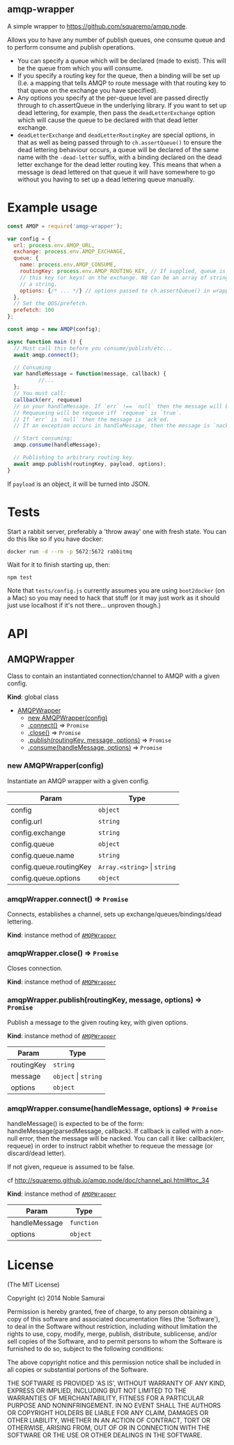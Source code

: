 amqp-wrapper
----------------

A simple wrapper to https://github.com/squaremo/amqp.node.

Allows you to have any number of publish queues, one consume queue and to perform
consume and publish operations.

- You can specify a queue which will be declared (made to exist). This will be
  the queue from which you will consume.
- If you specify a routing key for the queue, then a binding will be set up
  (I.e. a mapping that tells AMQP to route message with that routing key to that
  queue on the exchange you have specified).
- Any options you specify at the per-queue level are passed directly through to
  ch.assertQueue in the underlying library.  If you want to set up dead lettering,
  for example, then pass the `deadLetterExchange` option which will cause the queue
  to be declared with that dead letter exchange.
- `deadLetterExchange` and `deadLetterRoutingKey` are special options, in that
  as well as being passed through to `ch.assertQueue()` to ensure the dead
  lettering behaviour occurs, a queue will be declared of the same name with
  the `-dead-letter` suffix, with a binding declared on the dead letter
  exchange for the dead letter routing key.  This means that when a message is dead
  lettered on that queue it will have somewhere to go without you having to set up
  a dead lettering queue manually.

# Example usage
```javascript
const AMQP = require('amqp-wrapper');

var config = {
  url: process.env.AMQP_URL,
  exchange: process.env.AMQP_EXCHANGE,
  queue: {
    name: process.env.AMQP_CONSUME,
    routingKey: process.env.AMQP_ROUTING_KEY, // If supplied, queue is bound to
    // this key (or keys) on the exchange. NB Can be an array of string or just
    // a string.
    options: {/* ... */} // options passed to ch.assertQueue() in wrapped lib.
  },
  // Set the QOS/prefetch.
  prefetch: 100
};

const amqp = new AMQP(config);

async function main () {
  // Must call this before you consume/publish/etc...
  await amqp.connect();

  // Consuming
  var handleMessage = function(message, callback) {
          //...
  };
  // You must call:
  callback(err, requeue)
  // in your handleMessage. If `err` !== `null` then the message will be `nack`ed.
  // Requeueing will be requeue iff `requeue` is `true`.
  // If `err` is `null` then the message is `ack`ed.
  // If an exception occurs in handleMessage, then the message is `nack`ed and not requeued.

  // Start consuming:
  amqp.consume(handleMessage);

  // Publishing to arbitrary routing key.
  await amqp.publish(routingKey, payload, options);
}
```

If `payload` is an object, it will be turned into JSON.

# Tests
Start a rabbit server, preferably a 'throw away' one with fresh state.  You can
do this like so if you have docker:
```bash
docker run -d --rm -p 5672:5672 rabbitmq
```
Wait for it to finish starting up, then:
```
npm test
```

Note that `tests/config.js` currently assumes you are using `boot2docker` (on a
Mac) so you may need to hack that stuff (or it may just work as it should just
use localhost if it's not there... unproven though.)

# API

<a name="AMQPWrapper"></a>

## AMQPWrapper
Class to contain an instantiated connection/channel to AMQP with a given
config.

**Kind**: global class  

* [AMQPWrapper](#AMQPWrapper)
    * [new AMQPWrapper(config)](#new_AMQPWrapper_new)
    * [.connect()](#AMQPWrapper+connect) ⇒ <code>Promise</code>
    * [.close()](#AMQPWrapper+close) ⇒ <code>Promise</code>
    * [.publish(routingKey, message, options)](#AMQPWrapper+publish) ⇒ <code>Promise</code>
    * [.consume(handleMessage, options)](#AMQPWrapper+consume) ⇒ <code>Promise</code>

<a name="new_AMQPWrapper_new"></a>

### new AMQPWrapper(config)
Instantiate an AMQP wrapper with a given config.


| Param | Type |
| --- | --- |
| config | <code>object</code> | 
| config.url | <code>string</code> | 
| config.exchange | <code>string</code> | 
| config.queue | <code>object</code> | 
| config.queue.name | <code>string</code> | 
| config.queue.routingKey | <code>Array.&lt;string&gt;</code> \| <code>string</code> | 
| config.queue.options | <code>object</code> | 

<a name="AMQPWrapper+connect"></a>

### amqpWrapper.connect() ⇒ <code>Promise</code>
Connects, establishes a channel, sets up exchange/queues/bindings/dead
lettering.

**Kind**: instance method of [<code>AMQPWrapper</code>](#AMQPWrapper)  
<a name="AMQPWrapper+close"></a>

### amqpWrapper.close() ⇒ <code>Promise</code>
Closes connection.

**Kind**: instance method of [<code>AMQPWrapper</code>](#AMQPWrapper)  
<a name="AMQPWrapper+publish"></a>

### amqpWrapper.publish(routingKey, message, options) ⇒ <code>Promise</code>
Publish a message to the given routing key, with given options.

**Kind**: instance method of [<code>AMQPWrapper</code>](#AMQPWrapper)  

| Param | Type |
| --- | --- |
| routingKey | <code>string</code> | 
| message | <code>object</code> \| <code>string</code> | 
| options | <code>object</code> | 

<a name="AMQPWrapper+consume"></a>

### amqpWrapper.consume(handleMessage, options) ⇒ <code>Promise</code>
handleMessage() is expected to be of the form:
handleMessage(parsedMessage, callback).
If callback is called with a non-null error, then the message will be
nacked. You can call it like:
callback(err, requeue) in order
to instruct rabbit whether to requeue the message
(or discard/dead letter).

If not given, requeue is assumed to be false.

cf http://squaremo.github.io/amqp.node/doc/channel_api.html#toc_34

**Kind**: instance method of [<code>AMQPWrapper</code>](#AMQPWrapper)  

| Param | Type |
| --- | --- |
| handleMessage | <code>function</code> | 
| options | <code>object</code> | 

# License

(The MIT License)

Copyright (c) 2014 Noble Samurai

Permission is hereby granted, free of charge, to any person obtaining
a copy of this software and associated documentation files (the
'Software'), to deal in the Software without restriction, including
without limitation the rights to use, copy, modify, merge, publish,
distribute, sublicense, and/or sell copies of the Software, and to
permit persons to whom the Software is furnished to do so, subject to
the following conditions:

The above copyright notice and this permission notice shall be
included in all copies or substantial portions of the Software.

THE SOFTWARE IS PROVIDED 'AS IS', WITHOUT WARRANTY OF ANY KIND,
EXPRESS OR IMPLIED, INCLUDING BUT NOT LIMITED TO THE WARRANTIES OF
MERCHANTABILITY, FITNESS FOR A PARTICULAR PURPOSE AND NONINFRINGEMENT.
IN NO EVENT SHALL THE AUTHORS OR COPYRIGHT HOLDERS BE LIABLE FOR ANY
CLAIM, DAMAGES OR OTHER LIABILITY, WHETHER IN AN ACTION OF CONTRACT,
TORT OR OTHERWISE, ARISING FROM, OUT OF OR IN CONNECTION WITH THE
SOFTWARE OR THE USE OR OTHER DEALINGS IN THE SOFTWARE.

